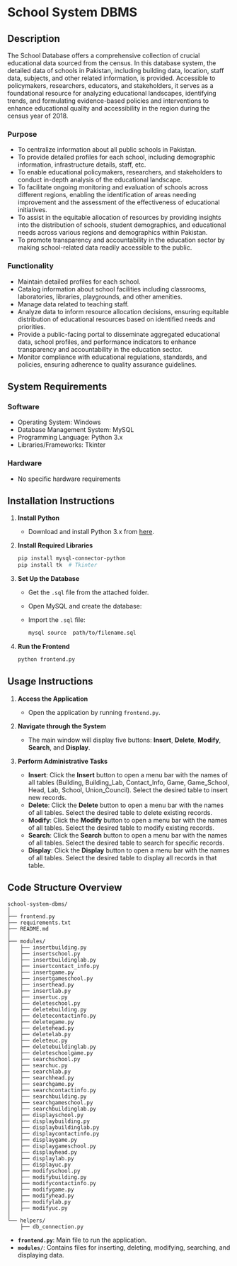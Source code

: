 


# School System DBMS

## Description
The  School Database offers a comprehensive collection of crucial educational data sourced from the census. In this database system, the detailed data of schools in Pakistan, including building data, location, staff data, subjects, and other related information, is provided. Accessible to policymakers, researchers, educators, and stakeholders, it serves as a foundational resource for analyzing educational landscapes, identifying trends, and formulating evidence-based policies and interventions to enhance educational quality and accessibility in the region during the census year of 2018.

### Purpose
- To centralize information about all public schools in Pakistan.
- To provide detailed profiles for each school, including demographic information, infrastructure details, staff, etc.
- To enable educational policymakers, researchers, and stakeholders to conduct in-depth analysis of the educational landscape.
- To facilitate ongoing monitoring and evaluation of schools across different regions, enabling the identification of areas needing improvement and the assessment of the effectiveness of educational initiatives.
- To assist in the equitable allocation of resources by providing insights into the distribution of schools, student demographics, and educational needs across various regions and demographics within Pakistan.
- To promote transparency and accountability in the education sector by making school-related data readily accessible to the public.

### Functionality
- Maintain detailed profiles for each school.
- Catalog information about school facilities including classrooms, laboratories, libraries, playgrounds, and other amenities.
- Manage data related to teaching staff.
- Analyze data to inform resource allocation decisions, ensuring equitable distribution of educational resources based on identified needs and priorities.
- Provide a public-facing portal to disseminate aggregated educational data, school profiles, and performance indicators to enhance transparency and accountability in the education sector.
- Monitor compliance with educational regulations, standards, and policies, ensuring adherence to quality assurance guidelines.

## System Requirements
### Software
- Operating System: Windows
- Database Management System: MySQL
- Programming Language: Python 3.x
- Libraries/Frameworks: Tkinter

### Hardware
- No specific hardware requirements

## Installation Instructions
1. **Install Python**
   - Download and install Python 3.x from [here](https://www.python.org/downloads/).

2. **Install Required Libraries**
   ```sh
   pip install mysql-connector-python
   pip install tk  # Tkinter
   ```

3. **Set Up the Database**
   - Get the `.sql` file from the attached folder.
   - Open MySQL and create the database:
    
   - Import the `.sql` file:
     ```sh
     mysql source  path/to/filename.sql
     ```

4. **Run the Frontend**
   ```sh
   python frontend.py
   ```

## Usage Instructions
1. **Access the Application**
   - Open the application by running `frontend.py`.

2. **Navigate through the System**
   - The main window will display five buttons: **Insert**, **Delete**, **Modify**, **Search**, and **Display**.

3. **Perform Administrative Tasks**
   - **Insert**: Click the **Insert** button to open a menu bar with the names of all tables (Building, Building_Lab, Contact_Info, Game, Game_School, Head, Lab, School, Union_Council). Select the desired table to insert new records.
   - **Delete**: Click the **Delete** button to open a menu bar with the names of all tables. Select the desired table to delete existing records.
   - **Modify**: Click the **Modify** button to open a menu bar with the names of all tables. Select the desired table to modify existing records.
   - **Search**: Click the **Search** button to open a menu bar with the names of all tables. Select the desired table to search for specific records.
   - **Display**: Click the **Display** button to open a menu bar with the names of all tables. Select the desired table to display all records in that table.

## Code Structure Overview
```
school-system-dbms/
│
├── frontend.py
├── requirements.txt
├── README.md
│
├── modules/
│   ├── insertbuilding.py
│   ├── insertschool.py
│   ├── insertbuildinglab.py
│   ├── insertcontact_info.py
│   ├── insertgame.py
│   ├── insertgameschool.py
│   ├── inserthead.py
│   ├── insertlab.py
│   ├── insertuc.py
│   ├── deleteschool.py
│   ├── deletebuilding.py
│   ├── deletecontactinfo.py
│   ├── deletegame.py
│   ├── deletehead.py
│   ├── deletelab.py
│   ├── deleteuc.py
│   ├── deletebuildinglab.py
│   ├── deleteschoolgame.py
│   ├── searchschool.py
│   ├── searchuc.py
│   ├── searchlab.py
│   ├── searchhead.py
│   ├── searchgame.py
│   ├── searchcontactinfo.py
│   ├── searchbuilding.py
│   ├── searchgameschool.py
│   ├── searchbuildinglab.py
│   ├── displayschool.py
│   ├── displaybuilding.py
│   ├── displaybuildinglab.py
│   ├── displaycontactinfo.py
│   ├── displaygame.py
│   ├── displaygameschool.py
│   ├── displayhead.py
│   ├── displaylab.py
│   ├── displayuc.py
│   ├── modifyschool.py
│   ├── modifybuilding.py
│   ├── modifycontactinfo.py
│   ├── modifygame.py
│   ├── modifyhead.py
│   ├── modifylab.py
│   ├── modifyuc.py
│
└── helpers/
    ├── db_connection.py
```

- **`frontend.py`**: Main file to run the application.
- **`modules/`**: Contains files for inserting, deleting, modifying, searching, and displaying data.





